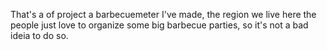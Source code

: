 That's a of project a barbecuemeter I've made, the region we live here the people just love to organize some big barbecue parties, so it's not a bad ideia to do so. 

